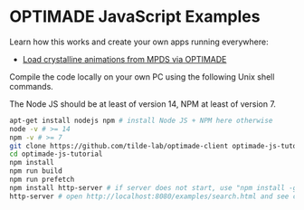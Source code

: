 
# OPTIMADE JavaScript Examples

Learn how this works and create your own apps running everywhere:

- [Load crystalline animations from MPDS via OPTIMADE](mpds_gifs.html)

Compile the code locally on your own PC using the following Unix shell commands.

The Node JS should be at least of version 14, NPM at least of version 7.

```bash
apt-get install nodejs npm # install Node JS + NPM here otherwise
node -v # >= 14
npm -v # >= 7
git clone https://github.com/tilde-lab/optimade-client optimade-js-tutorial
cd optimade-js-tutorial
npm install
npm run build
npm run prefetch
npm install http-server # if server does not start, use "npm install -g http-server"
http-server # open http://localhost:8080/examples/search.html and see console (CTRL+SHIFT+I)
```
